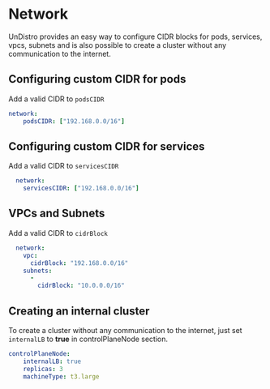 # Network

UnDistro provides an easy way to configure CIDR blocks for pods, services, vpcs, subnets and is also possible to create a cluster without any communication to the internet.

## Configuring custom CIDR for pods

Add a valid CIDR to `podsCIDR`

```yaml
network:
    podsCIDR: ["192.168.0.0/16"]
```

## Configuring custom CIDR for services

Add a valid CIDR to `servicesCIDR`

```yaml
  network:
    servicesCIDR: ["192.168.0.0/16"]
```

## VPCs and Subnets

Add a valid CIDR to `cidrBlock`

```yaml
  network:
    vpc:
      cidrBlock: "192.168.0.0/16"
    subnets:
      -
        cidrBlock: "10.0.0.0/16"
```


## Creating an internal cluster

To create a cluster without any communication to the internet, just set `internalLB` to **true** in controlPlaneNode section.

```yaml
controlPlaneNode:
    internalLB: true
    replicas: 3
    machineType: t3.large
```